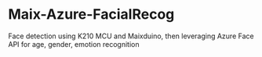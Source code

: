 # Maix-Azure-FacialRecog
 Face detection using K210 MCU and Maixduino, then leveraging Azure Face API for age, gender, emotion recognition 
